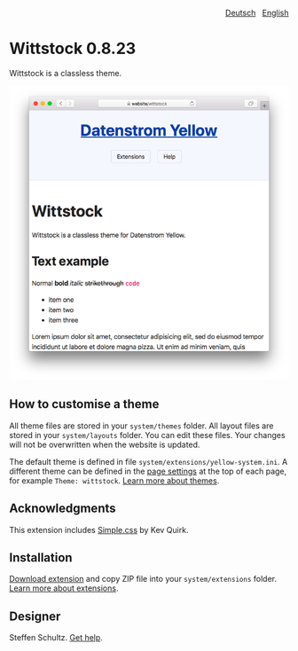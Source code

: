 <p align="right"><a href="README-de.md">Deutsch</a> &nbsp; <a href="README.md">English</a></p>

# Wittstock 0.8.23

Wittstock is a classless theme.

<p align="center"><img src="wittstock-screenshot.png?raw=true" alt="Screenshot"></p>

## How to customise a theme

All theme files are stored in your `system/themes` folder. All layout files are stored in your `system/layouts` folder. You can edit these files. Your changes will not be overwritten when the website is updated.

The default theme is defined in file `system/extensions/yellow-system.ini`. A different theme can be defined in the [page settings](https://github.com/annaesvensson/yellow-core#settings-page) at the top of each page, for example `Theme: wittstock`. [Learn more about themes](https://datenstrom.se/yellow/help/how-to-customise-a-theme).

## Acknowledgments

This extension includes [Simple.css](https://github.com/kevquirk/simple.css) by Kev Quirk. 

## Installation

[Download extension](https://github.com/schulle4u/yellow-wittstock/archive/main.zip) and copy ZIP file into your `system/extensions` folder. [Learn more about extensions](https://github.com/annaesvensson/yellow-update).

## Designer

Steffen Schultz. [Get help](https://datenstrom.se/yellow/help/).

